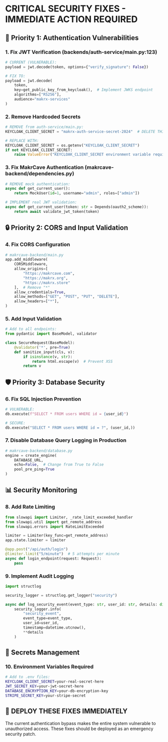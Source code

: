 # CRITICAL SECURITY FIXES - IMMEDIATE ACTION REQUIRED

## 🚨 Priority 1: Authentication Vulnerabilities

### 1. Fix JWT Verification (backends/auth-service/main.py:123)
```python
# CURRENT (VULNERABLE):
payload = jwt.decode(token, options={"verify_signature": False})

# FIX TO:
payload = jwt.decode(
    token, 
    key=get_public_key_from_keycloak(),  # Implement JWKS endpoint
    algorithms=["RS256"],
    audience="makrx-services"
)
```

### 2. Remove Hardcoded Secrets
```python
# REMOVE from auth-service/main.py:
KEYCLOAK_CLIENT_SECRET = "makrx-auth-service-secret-2024"  # DELETE THIS

# REPLACE WITH:
KEYCLOAK_CLIENT_SECRET = os.getenv("KEYCLOAK_CLIENT_SECRET")
if not KEYCLOAK_CLIENT_SECRET:
    raise ValueError("KEYCLOAK_CLIENT_SECRET environment variable required")
```

### 3. Fix MakrCave Authentication (makrcave-backend/dependencies.py)
```python
# REMOVE mock authentication:
async def get_current_user():
    return MockUser(id=1, username="admin", roles=["admin"])

# IMPLEMENT real JWT validation:
async def get_current_user(token: str = Depends(oauth2_scheme)):
    return await validate_jwt_token(token)
```

## 🔒 Priority 2: CORS and Input Validation

### 4. Fix CORS Configuration
```python
# makrcave-backend/main.py
app.add_middleware(
    CORSMiddleware,
    allow_origins=[
        "https://makrcave.com",
        "https://makrx.org", 
        "https://makrx.store"
    ],  # Remove "*"
    allow_credentials=True,
    allow_methods=["GET", "POST", "PUT", "DELETE"],
    allow_headers=["*"],
)
```

### 5. Add Input Validation
```python
# Add to all endpoints:
from pydantic import BaseModel, validator

class SecureRequest(BaseModel):
    @validator('*', pre=True)
    def sanitize_input(cls, v):
        if isinstance(v, str):
            return html.escape(v)  # Prevent XSS
        return v
```

## 🛡️ Priority 3: Database Security

### 6. Fix SQL Injection Prevention
```python
# VULNERABLE:
db.execute(f"SELECT * FROM users WHERE id = {user_id}")

# SECURE:
db.execute("SELECT * FROM users WHERE id = ?", (user_id,))
```

### 7. Disable Database Query Logging in Production
```python
# makrcave-backend/database.py
engine = create_engine(
    DATABASE_URL,
    echo=False,  # Change from True to False
    pool_pre_ping=True
)
```

## 📊 Security Monitoring

### 8. Add Rate Limiting
```python
from slowapi import Limiter, _rate_limit_exceeded_handler
from slowapi.util import get_remote_address
from slowapi.errors import RateLimitExceeded

limiter = Limiter(key_func=get_remote_address)
app.state.limiter = limiter

@app.post("/api/auth/login")
@limiter.limit("5/minute")  # 5 attempts per minute
async def login_endpoint(request: Request):
    pass
```

### 9. Implement Audit Logging
```python
import structlog

security_logger = structlog.get_logger("security")

async def log_security_event(event_type: str, user_id: str, details: dict):
    security_logger.info(
        "security_event",
        event_type=event_type,
        user_id=user_id,
        timestamp=datetime.utcnow(),
        **details
    )
```

## 🔐 Secrets Management

### 10. Environment Variables Required
```bash
# Add to .env files:
KEYCLOAK_CLIENT_SECRET=your-real-secret-here
JWT_SECRET_KEY=your-jwt-secret-here
DATABASE_ENCRYPTION_KEY=your-db-encryption-key
STRIPE_SECRET_KEY=your-stripe-secret
```

## 🚨 DEPLOY THESE FIXES IMMEDIATELY

The current authentication bypass makes the entire system vulnerable to unauthorized access. These fixes should be deployed as an emergency security patch.
